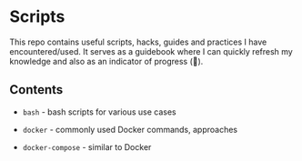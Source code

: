 # Scripts

This repo contains useful scripts, hacks, guides and practices I have encountered/used. It serves as a guidebook where I can quickly refresh my 
knowledge and also as an indicator of progress (:crossed_fingers:).

## Contents

- `bash` - bash scripts for various use cases

- `docker` - commonly used Docker commands, approaches

- `docker-compose` - similar to Docker
